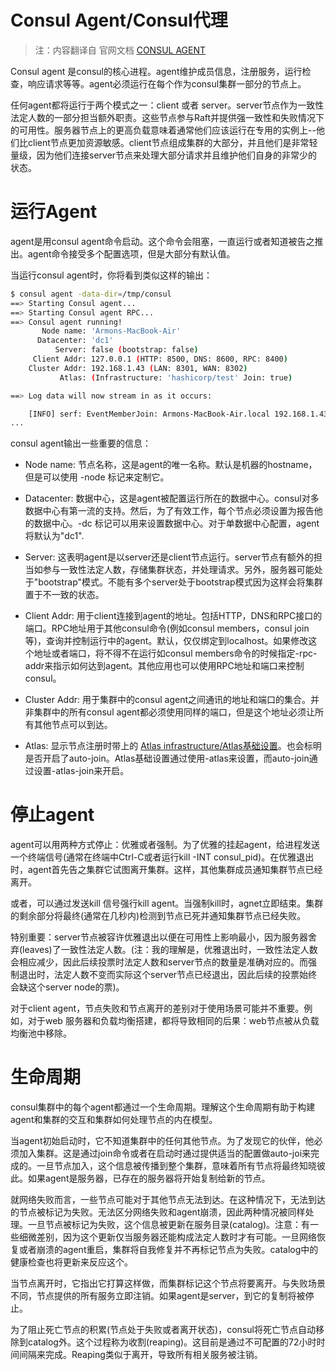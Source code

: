 Consul Agent/Consul代理
===========

> 注：内容翻译自 官网文档 [CONSUL AGENT](https://www.consul.io/docs/agent/basics.html)

Consul agent 是consul的核心进程。agent维护成员信息，注册服务，运行检查，响应请求等等。agent必须运行在每个作为consul集群一部分的节点上。

任何agent都将运行于两个模式之一：client 或者 server。server节点作为一致性法定人数的一部分担当额外职责。这些节点参与Raft并提供强一致性和失败情况下的可用性。服务器节点上的更高负载意味着通常他们应该运行在专用的实例上--他们比client节点更加资源敏感。client节点组成集群的大部分，并且他们是非常轻量级，因为他们连接server节点来处理大部分请求并且维护他们自身的非常少的状态。

# 运行Agent

agent是用consul agent命令启动。这个命令会阻塞，一直运行或者知道被告之推出。agent命令接受多个配置选项，但是大部分有默认值。

当运行consul agent时，你将看到类似这样的输出：

```bash
$ consul agent -data-dir=/tmp/consul
==> Starting Consul agent...
==> Starting Consul agent RPC...
==> Consul agent running!
       Node name: 'Armons-MacBook-Air'
      Datacenter: 'dc1'
          Server: false (bootstrap: false)
     Client Addr: 127.0.0.1 (HTTP: 8500, DNS: 8600, RPC: 8400)
    Cluster Addr: 192.168.1.43 (LAN: 8301, WAN: 8302)
           Atlas: (Infrastructure: 'hashicorp/test' Join: true)

==> Log data will now stream in as it occurs:

    [INFO] serf: EventMemberJoin: Armons-MacBook-Air.local 192.168.1.43
...
```

consul agent输出一些重要的信息：

- Node name: 节点名称，这是agent的唯一名称。默认是机器的hostname，但是可以使用 -node 标记来定制它。

- Datacenter: 数据中心，这是agent被配置运行所在的数据中心。consul对多数据中心有第一流的支持。然后，为了有效工作，每个节点必须设置为报告他的数据中心。-dc 标记可以用来设置数据中心。对于单数据中心配置，agent将默认为"dc1".

- Server: 这表明agent是以server还是client节点运行。server节点有额外的担当如参与一致性法定人数，存储集群状态，并处理请求。另外，服务器可能处于"bootstrap"模式。不能有多个server处于bootstrap模式因为这样会将集群置于不一致的状态。

- Client Addr: 用于client连接到agent的地址。包括HTTP，DNS和RPC接口的端口。RPC地址用于其他consul命令(例如consul members，consul join等)，查询并控制运行中的agent。默认，仅仅绑定到localhost。如果修改这个地址或者端口，将不得不在运行如consul members命令的时候指定-rpc-addr来指示如何达到agent。其他应用也可以使用RPC地址和端口来控制consul。

- Cluster Addr: 用于集群中的consul agent之间通讯的地址和端口的集合。并非集群中的所有consul agent都必须使用同样的端口，但是这个地址必须让所有其他节点可以到达。

- Atlas: 显示节点注册时带上的 [Atlas infrastructure/Atlas基础设置](https://atlas.hashicorp.com/)。也会标明是否开启了auto-join。Atlas基础设置通过使用-atlas来设置，而auto-join通过设置-atlas-join来开启。

# 停止agent

agent可以用两种方式停止：优雅或者强制。为了优雅的挂起agent，给进程发送一个终端信号(通常在终端中Ctrl-C或者运行kill -INT consul_pid)。在优雅退出时，agent首先告之集群它试图离开集群。这样，其他集群成员通知集群节点已经离开。

或者，可以通过发送kill 信号强行kill agent。当强制kill时，agnet立即结束。集群的剩余部分将最终(通常在几秒内)检测到节点已死并通知集群节点已经失败。

特别重要：server节点被容许优雅退出以便在可用性上影响最小，因为服务器舍弃(leaves)了一致性法定人数。(注：我的理解是，优雅退出时，一致性法定人数会相应减少，因此后续投票时法定人数和server节点的数量是准确对应的。而强制退出时，法定人数不变而实际这个server节点已经退出，因此后续的投票始终会缺这个server node的票)。

对于client agent，节点失败和节点离开的差别对于使用场景可能并不重要。例如，对于web 服务器和负载均衡搭建，都将导致相同的后果：web节点被从负载均衡池中移除。

# 生命周期

consul集群中的每个agent都通过一个生命周期。理解这个生命周期有助于构建agent和集群的交互和集群如何处理节点的内在模型。

当agent初始启动时，它不知道集群中的任何其他节点。为了发现它的伙伴，他必须加入集群。这是通过join命令或者在启动时通过提供适当的配置做auto-joi来完成的。一旦节点加入，这个信息被传播到整个集群，意味着所有节点将最终知晓彼此。如果agent是服务器，已存在的服务器将开始复制给新的节点。

就网络失败而言，一些节点可能对于其他节点无法到达。在这种情况下，无法到达的节点被标记为失败。无法区分网络失败和agent崩溃，因此两种情况被同样处理。一旦节点被标记为失败，这个信息被更新在服务目录(catalog)。注意：有一些细微差别，因为这个更新仅当服务器还能构成法定人数时才有可能。一旦网络恢复或者崩溃的agent重启，集群将自我修复并不再标记节点为失败。catalog中的健康检查也将更新来反应这个。

当节点离开时，它指出它打算这样做，而集群标记这个节点将要离开。与失败场景不同，节点提供的所有服务立即注销。如果agent是server，到它的复制将被停止。

为了阻止死亡节点的积累(节点处于失败或者离开状态)，consul将死亡节点自动移除到catalog外。这个过程称为收割(reaping)。这目前是通过不可配置的72小时时间间隔来完成。Reaping类似于离开，导致所有相关服务被注销。

